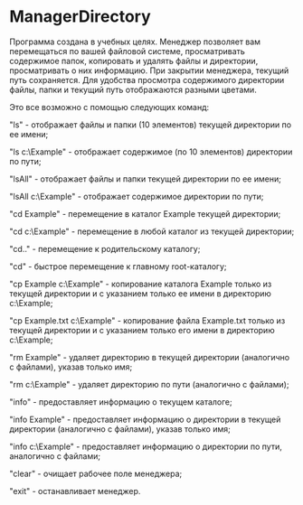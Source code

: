 # ManagerDirectory
 
 Программа создана в учебных целях. Менеджер позволяет вам перемещаться по вашей файловой системе, просматривать содержимое папок, копировать и удалять файлы и директории, просматривать о них информацию. При закрытии менеджера, текущий путь сохраняется. Для удобства просмотра содержимого директории файлы, папки и текущий путь отображаются разными цветами.
 
 Это все возможно с помощью следующих команд:
 
 "ls" - отображает файлы и папки (10 элементов) текущей директории по ее имени;
 
 "ls c:\Example" - отображает содержимое (по 10 элементов) директории по пути;
 
 "lsAll" - отображает файлы и папки текущей директории по ее имени;
 
 "lsAll c:\Example" - отображает содержимое директории по пути;
 
 "cd Example" - перемещение в каталог Example текущей директории;
 
 "cd c:\Example" - перемещение в любой каталог из текущей директории;
 
 "cd.." - перемещение к родительскому каталогу;
 
 "cd\" - быстрое перемещение к главному root-каталогу;
 
 "cp Example c:\Example" - копирование каталога Example только из текущей директории и с указанием только ее имени в директорию c:\Example;
 
 "cp Example.txt c:\Example" - копирование файла Example.txt только из текущей директории и с указанием только его имени в директорию c:\Example;
 
 "rm Example" - удаляет директорию в текущей директории (аналогично с файлами), указав только имя;
 
 "rm c:\Example" - удаляет директорию по пути (аналогично с файлами);
 
 "info" - предоставляет информацию о текущем каталоге;
 
 "info Example" - предоставляет информацию о директории в текущей директории (аналогично с файлами), указав только имя;
 
 "info c:\Example" - предоставляет информацию о директории по пути, аналогично с файлами;
 
 "clear" - очищает рабочее поле менеджера;
 
 "exit" - останавливает менеджер.
